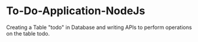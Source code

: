 # To-Do-Application-NodeJs
Creating a Table "todo" in Database and writing  APIs to perform operations on the table todo.
